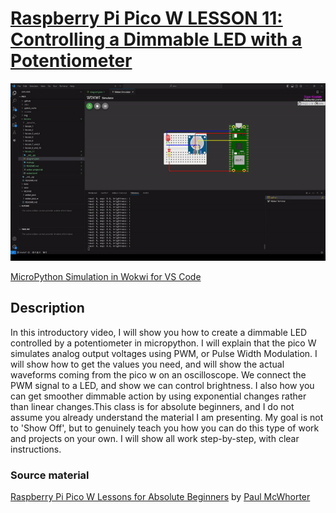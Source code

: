 # [Raspberry Pi Pico W LESSON 11: Controlling a Dimmable LED with a Potentiometer](https://www.youtube.com/watch?v=MCo5nXAKyUU&list=PLGs0VKk2DiYz8js1SJog21cDhkBqyAhC5&index=12)

![PiPico W LED Breadboard](https://github.com/ikostan/pico/blob/master/img/11.gif)

[MicroPython Simulation in Wokwi for VS Code](https://github.com/ikostan/pico/tree/master/WOKWI)

## Description

In this introductory video, I will show you how to create a dimmable 
LED controlled by a potentiometer in micropython. I will explain that 
the pico W simulates analog output voltages using PWM, or Pulse Width 
Modulation. I will show how to get the values you need, and will show 
the actual waveforms coming from the pico w on an oscilloscope. We 
connect the PWM signal to a LED, and show we can control brightness. 
I also how you can get smoother dimmable action by using exponential 
changes rather than linear changes.This class is  for absolute beginners, 
and I do not assume you already understand the material I am presenting. 
My goal is not to 'Show Off', but to genuinely teach you how you can do 
this type of work and projects on your own. I will show all work step-by-step, 
with clear instructions.

### Source material

[Raspberry Pi Pico W Lessons for Absolute Beginners](https://www.youtube.com/playlist?list=PLGs0VKk2DiYz8js1SJog21cDhkBqyAhC5)
by [Paul McWhorter](https://www.youtube.com/c/mcwhorpj/playlists)
